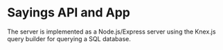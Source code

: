 # Sayings API and App

The server is implemented as a Node.js/Express server using the Knex.js query builder for querying a SQL database.
